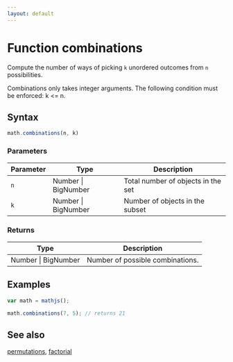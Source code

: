 ```yaml
---
layout: default
---
```


# Function combinations

Compute the number of ways of picking `k` unordered outcomes from `n`
possibilities.

Combinations only takes integer arguments.
The following condition must be enforced: k <= n.


## Syntax

```js
math.combinations(n, k)
```

### Parameters

Parameter | Type | Description
--------- | ---- | -----------
`n` | Number &#124; BigNumber | Total number of objects in the set
`k` | Number &#124; BigNumber | Number of objects in the subset

### Returns

Type | Description
---- | -----------
Number &#124; BigNumber | Number of possible combinations.


## Examples

```js
var math = mathjs();

math.combinations(7, 5); // returns 21
```


## See also

[permutations](permutations.html),
[factorial](factorial.html)


<!-- Note: This file is automatically generated from source code comments. Changes made in this file will be overridden. -->
